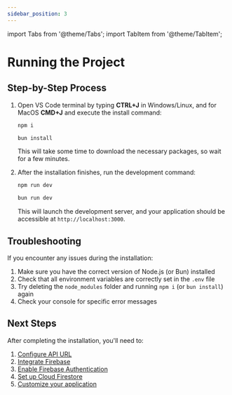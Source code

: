 ```yaml
---
sidebar_position: 3
---
```


import Tabs from '@theme/Tabs';
import TabItem from '@theme/TabItem';

# Running the Project

## Step-by-Step Process

1. Open VS Code terminal by typing **CTRL+J** in Windows/Linux, and for MacOS **CMD+J** and execute the install command:

   <Tabs>
   <TabItem value="npm" label="npm" default>

   ```bash
   npm i
   ```

   </TabItem>
   <TabItem value="bun" label="bun">

   ```bash
   bun install
   ```

   </TabItem>
   </Tabs>

   This will take some time to download the necessary packages, so wait for a few minutes.

2. After the installation finishes, run the development command:
   <Tabs>
   <TabItem value="npm" label="npm" default>

   ```bash
   npm run dev
   ```

   </TabItem>
   <TabItem value="bun" label="bun">

   ```bash
   bun run dev
   ```

   </TabItem>
   </Tabs>

   This will launch the development server, and your application should be accessible at `http://localhost:3000`.

## Troubleshooting

If you encounter any issues during the installation:

1. Make sure you have the correct version of Node.js (or Bun) installed
2. Check that all environment variables are correctly set in the `.env` file
3. Try deleting the `node_modules` folder and running `npm i` (or `bun install`) again
4. Check your console for specific error messages

## Next Steps

After completing the installation, you'll need to:

1. [Configure API URL](./api-url.md)
2. [Integrate Firebase](./firebase-integration.md)
3. [Enable Firebase Authentication](./firebase-auth.md)
4. [Set up Cloud Firestore](./cloud-firestore.md)
5. [Customize your application](./web-customization.md)
